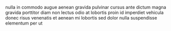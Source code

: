 nulla in commodo augue aenean gravida pulvinar cursus ante dictum magna gravida
porttitor diam non lectus odio at lobortis proin id imperdiet vehicula donec
risus venenatis et aenean mi lobortis sed dolor nulla suspendisse elementum per
ut